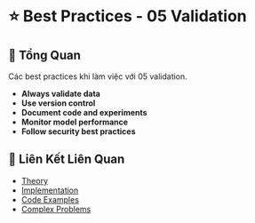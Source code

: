 # ⭐ Best Practices - 05 Validation

## 🎯 Tổng Quan

Các best practices khi làm việc với 05 validation.

- **Always validate data**
- **Use version control**
- **Document code and experiments**
- **Monitor model performance**
- **Follow security best practices**

## 🔗 Liên Kết Liên Quan

- [Theory](./THEORY_05_validation.md)
- [Implementation](./IMPLEMENTATION_05_validation.md)
- [Code Examples](./CODE_EXAMPLES_05_validation.md)
- [Complex Problems](./COMPLEX_PROBLEMS.md)
